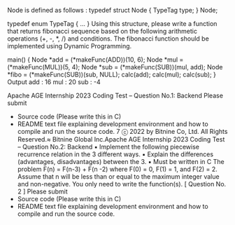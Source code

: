 Node is defined as follows :
typedef struct Node
{
    TypeTag type;
} Node;

typedef enum TypeTag
{
    ...
}
Using this structure, please write a function that returns fibonacci sequence based on the following arithmetic operations (+, -, *, /) and conditions. The fibonacci function should be implemented using Dynamic Programming.

main()
{
    Node *add = (*makeFunc(ADD))(10, 6);
    Node *mul = (*makeFunc(MUL))(5, 4);
    Node *sub = (*makeFunc(SUB))(mul, add);
    Node *fibo = (*makeFunc(SUB))(sub, NULL);
    calc(add);
    calc(mul);
    calc(sub);
}
Output
add : 16
mul : 20
sub : -4






















Apache AGE Internship 2023 Coding Test – Question No.1: Backend
Please submit
- Source code (Please write this in C)
- README text file explaining development
environment and how to compile and run the
source code.
7
ⓒ 2022 by Bitnine Co, Ltd. All Rights Reserved.≈
Bitnine Global Inc.Apache AGE Internship 2023 Coding Test – Question No.2: Backend
▪ Implement the following piecewise recurrence relation in the 3 different ways.
▪ Explain the differences (advantages, disadvantages) between the 3.
▪ Must be written in C
The problem
F(n) = F(n-3) + F(n -2) where F(0) = 0, F(1) = 1, and F(2) = 2.
Assume that n will be less than or equal to the maximum integer value and non-negative. You only need to
write the function(s).
[ Question No. 2 ]
Please submit
- Source code (Please write this in C)
- README text file explaining development
environment and how to compile and run the
source code.
